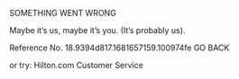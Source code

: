 SOMETHING WENT WRONG

Maybe it’s us, maybe it’s you.
(It’s probably us).

Reference No. 18.9394d817.1681657159.100974fe
GO BACK

or try:
Hilton.com Customer Service